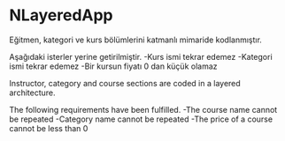# NLayeredApp
Eğitmen, kategori ve kurs bölümlerini katmanlı mimaride kodlanmıştır.

Aşağıdaki isterler yerine getirilmiştir.
-Kurs ismi tekrar edemez
-Kategori ismi tekrar edemez
-Bir kursun fiyatı 0 dan küçük olamaz

Instructor, category and course sections are coded in a layered architecture.

The following requirements have been fulfilled.
-The course name cannot be repeated
-Category name cannot be repeated
-The price of a course cannot be less than 0
